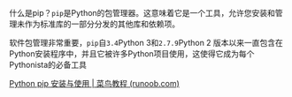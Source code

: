 什么是pip？`pip`是Python的包管理器。这意味着它是一个工具，允许您安装和管理未作为标准库的一部分分发的其他库和依赖项。

软件包管理非常重要，`pip`自`3.4`Python 3和`2.7.9`Python 2 版本以来一直包含在Python安装程序中，并且它被许多Python项目使用，这使得它成为每个Pythonista的必备工具



[Python pip 安装与使用 | 菜鸟教程 (runoob.com)](https://www.runoob.com/w3cnote/python-pip-install-usage.html)